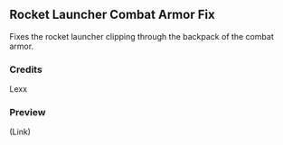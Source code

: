 Rocket Launcher Combat Armor Fix
--------------------------

Fixes the rocket launcher clipping through the backpack of the combat armor.

### Credits
Lexx

### Preview
(Link)